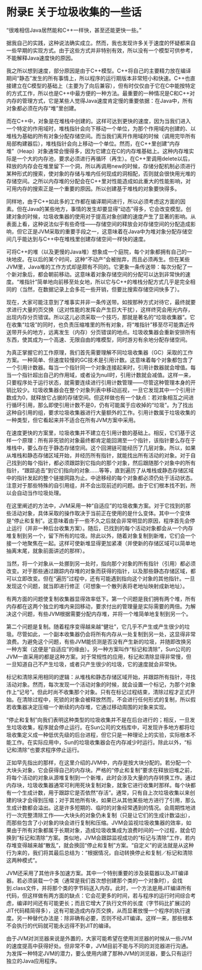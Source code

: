 # 附录E 关于垃圾收集的一些话


“很难相信Java居然能和C++一样快，甚至还能更快一些。”

据我自己的实践，这种说法确实成立。然而，我也发现许多关于速度的怀疑都来自一些早期的实现方式。由于这些方式并非特别有效，所以没有一个模型可供参考，不能解释Java速度快的原因。

我之所以想到速度，部分原因是由于C++模型。C++将自己的主要精力放在编译期间“静态”发生的所有事情上，所以程序的运行期版本非常短小和快速。C++也直接建立在C模型的基础上（主要为了向后兼容），但有时仅仅由于它在C中能按特定的方式工作，所以也是C++中最方便的一种方法。最重要的一种情况是C和C++对内存的管理方式，它是某些人觉得Java速度肯定慢的重要依据：在Java中，所有对象都必须在内存“堆”里创建。

而在C++中，对象是在堆栈中创建的。这样可达到更快的速度，因为当我们进入一个特定的作用域时，堆栈指针会向下移动一个单位，为那个作用域内创建的、以堆栈为基础的所有对象分配存储空间。而当我们离开作用域的时候（调用完毕所有局部构建器后），堆栈指针会向上移动一个单位。然而，在C++里创建“内存堆”（Heap）对象通常会慢得多，因为它建立在C的内存堆基础上。这种内存堆实际是一个大的内存池，要求必须进行再循环（再生）。在C++里调用delete以后，释放的内存会在堆里留下一个洞，所以再调用new的时候，存储分配机制必须进行某种形式的搜索，使对象的存储与堆内任何现成的洞相配，否则就会很快用光堆的存储空间。之所以内存堆的分配会在C++里对性能造成如此重大的性能影响，对可用内存的搜索正是一个重要的原因。所以创建基于堆栈的对象要快得多。

同样地，由于C++如此多的工作都在编译期间进行，所以必须考虑这方面的因素。但在Java的某些地方，事情的发生却要显得“动态”得多，它会改变模型。创建对象的时候，垃圾收集器的使用对于提高对象创建的速度产生了显著的影响。从表面上看，这种说法似乎有些奇怪——存储空间的释放会对存储空间的分配造成影响，但它正是JVM采取的重要手段之一，这意味着在Java中为堆对象分配存储空间几乎能达到与C++中在堆栈里创建存储空间一样快的速度。

可将C++的堆（以及更慢的Java堆）想象成一个庭院，每个对象都拥有自己的一块地皮。在以后的某个时间，这种“不动产”会被抛弃，而且必须再生。但在某些JVM里，Java堆的工作方式却是颇有不同的。它更象一条传送带：每次分配了一个新对象后，都会朝前移动。这意味着对象存储空间的分配可以达到非常快的速度。“堆指针”简单地向前移至处女地，所以它与C++的堆栈分配方式几乎是完全相同的（当然，在数据记录上会多花一些开销，但要比搜索存储空间快多了）。

现在，大家可能注意到了堆事实并非一条传送带。如按那种方式对待它，最终就要求进行大量的页交换（这对性能的发挥会产生巨大干扰），这样终究会用光内存，出现内存分页错误。所以这儿必须采取一个技巧，那就是著名的“垃圾收集器”。它在收集“垃圾”的同时，也负责压缩堆里的所有对象，将“堆指针”移至尽可能靠近传送带开头的地方，远离发生（内存）分页错误的地点。垃圾收集器会重新安排所有东西，使其成为一个高速、无限自由的堆模型，同时游刃有余地分配存储空间。

为真正掌握它的工作原理，我们首先需要理解不同垃圾收集器（GC）采取的工作方案。一种简单、但速度较慢的GC技术是引用计数。这意味着每个对象都包含了一个引用计数器。每当一个指针同一个对象连接起来时，引用计数器就会增值。每当一个指针超出自己的作用域，或者设为null时，引用计数就会减值。这样一来，只要程序处于运行状态，就需要连续进行引用计数管理——尽管这种管理本身的开销比较少。垃圾收集器会在整个对象列表中移动巡视，一旦它发现其中一个引用计数成为0，就释放它占据的存储空间。但这样做也有一个缺点：若对象相互之间进行循环引用，那么即使引用计数不是0，仍有可能属于应收掉的“垃圾”。为了找出这种自引用的组，要求垃圾收集器进行大量额外的工作。引用计数属于垃圾收集的一种类型，但它看起来并不适合在所有JVM方案中采用。

在速度更快的方案里，垃圾收集并不建立在引用计数的基础上。相反，它们基于这样一个原理：所有非死锁的对象最终都肯定能回溯至一个指针，该指针要么存在于堆栈中，要么存在于静态存储空间。这个回溯链可能经历了几层对象。所以，如果从堆栈和静态存储区域开始，并经历所有指针，就能找出所有活动的对象。对于自己找到的每个指针，都必须跟踪到它指向的那个对象，然后跟随那个对象中的所有指针，“跟踪追击”到它们指向的对象……等等，直到遍历了从堆栈或静态存储区域中的指针发起的整个链接网路为止。中途移经的每个对象都必须仍处于活动状态。注意对于那些特殊的自引用组，并不会出现前述的问题。由于它们根本找不到，所以会自动当作垃圾处理。

在这里阐述的方法中，JVM采用一种“自适应”的垃圾收集方案。对于它找到的那些活动对象，具体采取的操作取决于当前正在使用的是什么变体。其中一个变体是“停止和复制”。这意味着由于一些不久之后就会非常明显的原因，程序首先会停止运行（并非一种后台收集方案）。随后，已找到的每个活动对象都会从一个内存堆复制到另一个，留下所有的垃圾。除此以外，随着对象复制到新堆，它们会一个接一个地聚焦在一起。这样可使新堆显得更加紧凑（并使新的存储区域可以简单地抽离末尾，就象前面讲述的那样）。

当然，将一个对象从一处挪到另一处时，指向那个对象的所有指针（引用）都必须改变。对于那些通过跟踪内存堆的对象而获得的指针，以及那些静态存储区域，都可以立即改变。但在“遍历”过程中，还有可能遇到指向这个对象的其他指针。一旦发现这个问题，就当即进行修正（可想象一个散列表将老地址映射成新地址）。

有两方面的问题使复制收集器显得效率低下。第一个问题是我们拥有两个堆，所有内存都在这两个独立的堆内来回移动，要求付出的管理量是实际需要的两倍。为解决这个问题，有些JVM根据需要分配内存堆，并将一个堆简单地复制到另一个。

第二个问题是复制。随着程序变得越来越“健壮”，它几乎不产生或产生很少的垃圾。尽管如此，一个副本收集器仍会将所有内存从一处复制到另一处，这显得非常浪费。为避免这个问题，有些JVM能侦测是否没有产生新的垃圾，并随即改换另一种方案（这便是“自适应”的缘由）。另一种方案叫作“标记和清除”，Sun公司的JVM一直采用的都是这种方案。对于常规性的应用，标记和清除显得非常慢，但一旦知道自己不产生垃圾，或者只产生很少的垃圾，它的速度就会非常快。

标记和清除采用相同的逻辑：从堆栈和静态存储区域开始，并跟踪所有指针，寻找活动对象。然而，每次发现一个活动对象的时候，就会设置一个标记，为那个对象作上“记号”。但此时尚不收集那个对象。只有在标记过程结束，清除过程才正式开始。在清除过程中，死锁的对象会被释放然而，不会进行任何形式的复制，所以假若收集器决定压缩一个断续的内存堆，它通过移动周围的对象来实现。

“停止和复制”向我们表明这种类型的垃圾收集并不是在后台进行的；相反，一旦发生垃圾收集，程序就会停止运行。在Sun公司的文档库中，可发现许多地方都将垃圾收集定义成一种低优先级的后台进程，但它只是一种理论上的实验，实际根本不能工作。在实际应用中，Sun的垃圾收集器会在内存减少时运行。除此以外，“标记和清除”也要求程序停止运行。

正如早先指出的那样，在这里介绍的JVM中，内存是按大块分配的。若分配一个大块头对象，它会获得自己的内存块。严格的“停止和复制”要求在释放旧堆之前，将每个活动的对象从源堆复制到一个新堆，此时会涉及大量的内存转换工作。通过内存块，垃圾收集器通常可利用死块复制对象，就象它进行收集时那样。每个块都有一个生成计数，用于跟踪它是否依然“存活”。通常，只有自上次垃圾收集以来创建的块才会得到压缩；对于其他所有块，如果已从其他某些地方进行了引用，那么生成计数都会溢出。这是许多短期的、临时的对象经常遇到的情况。会周期性地进行一次完整清除工作——大块头的对象仍未复制（只是让它们的生成计数溢出），而那些包含了小对象的块会进行复制和压缩。JVM会监视垃圾收集器的效率，如果由于所有对象都属于长期对象，造成垃圾收集成为浪费时间的一个过程，就会切换到“标记和清除”方案。类似地，JVM会跟踪监视成功的“标记与清除”工作，若内存堆变得越来越“散乱”，就会换回“停止和复制”方案。“自定义”的说法就是从这种行为来的，我们将其最后总结为：“根据情况，自动转换停止和复制／标记和清除这两种模式”。

JVM还采用了其他许多加速方案。其中一个特别重要的涉及装载器以及JIT编译器。若必须装载一个类（通常是我们首次想创建那个类的一个对象时），会找到.class文件，并将那个类的字节码送入内存。此时，一个方法是用JIT编译所有代码，但这样做有两方面的缺点：它会花更多的时间，若与程序的运行时间综合考虑，编译时间还有可能更长；而且它增大了执行文件的长度（字节码比扩展过的JIT代码精简得多），这有可能造成内存页交换，从而显著放慢一个程序的执行速度。另一种替代办法是：除非确有必要，否则不经JIT编译。这样一来，那些根本不会执行的代码就可能永远得不到JIT的编译。

由于JVM对浏览器来说是外置的，大家可能希望在使用浏览器的时候从一些JVM的速度提高中获得好处。但非常不幸，JVM目前不能与不同的浏览器进行沟通。为发挥一种特定JVM的潜力，要么使用内建了那种JVM的浏览器，要么只有运行独立的Java应用程序。